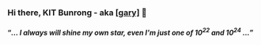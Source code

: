 ### Hi there, KIT Bunrong - aka [[gary]](https://ibrong.netlify.app) 👋
 
#### <q><cite>... I always will shine my own star, even I'm just one of 10<sup>22</sup> and 10<sup>24</sup> ...</cite></q>

